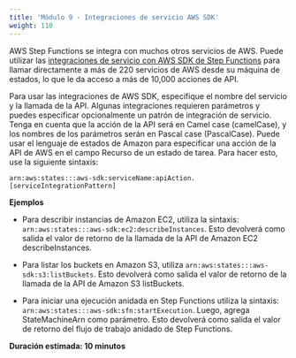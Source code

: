 ```yaml
---
title: 'Módulo 9 - Integraciones de servicio AWS SDK'
weight: 110
---
```


AWS Step Functions se integra con muchos otros servicios de AWS. Puede utilizar las [integraciones de servicio con AWS SDK de Step Functions](https://docs.aws.amazon.com/step-functions/latest/dg/supported-services-awssdk.html) para llamar directamente a más de 220 servicios de AWS desde su máquina de estados, lo que le da acceso a más de 10,000 acciones de API.

Para usar las integraciones de AWS SDK, especifique el nombre del servicio y la llamada de la API. Algunas integraciones requieren parámetros y puedes especificar opcionalmente un patrón de integración de servicio. Tenga en cuenta que la acción de la API será en Camel case (camelCase), y los nombres de los parámetros serán en Pascal case (PascalCase). Puede usar el lenguaje de estados de Amazon para especificar una acción de la API de AWS en el campo Recurso de un estado de tarea. Para hacer esto, use la siguiente sintaxis:

`arn:aws:states:::aws-sdk:serviceName:apiAction.[serviceIntegrationPattern]`

**Ejemplos**

- Para describir instancias de Amazon EC2, utiliza la sintaxis: `arn:aws:states:::aws-sdk:ec2:describeInstances`. Esto devolverá como salida el valor de retorno de la llamada de la API de Amazon EC2 describeInstances.

- Para listar los buckets en Amazon S3, utiliza `arn:aws:states:::aws-sdk:s3:listBuckets`. Esto devolverá como salida el valor de retorno de la llamada de la API de Amazon S3 listBuckets.

- Para iniciar una ejecución anidada en Step Functions utiliza la sintaxis: `arn:aws:states:::aws-sdk:sfn:startExecution`. Luego, agrega StateMachineArn como parámetro. Esto devolverá como salida el valor de retorno del flujo de trabajo anidado de Step Functions.

**Duración estimada: 10 minutos**

